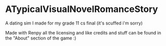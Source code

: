 # ATypicalVisualNovelRomanceStory
A dating sim I made for my grade 11 cs final (it's scuffed i'm sorry)

Made with Renpy all the licensing and like credits and stuff can be found in the "About" section of the game :)
